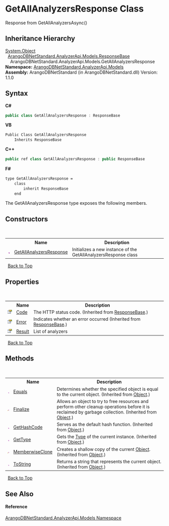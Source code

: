 # GetAllAnalyzersResponse Class
 

Response from GetAllAnalyzersAsync()


## Inheritance Hierarchy
<a href="https://docs.microsoft.com/dotnet/api/system.object" target="_blank" rel="noopener noreferrer">System.Object</a><br />&nbsp;&nbsp;<a href="e45c652b-f0b5-f96e-c1ea-5dc3d86e4d98">ArangoDBNetStandard.AnalyzerApi.Models.ResponseBase</a><br />&nbsp;&nbsp;&nbsp;&nbsp;ArangoDBNetStandard.AnalyzerApi.Models.GetAllAnalyzersResponse<br />
**Namespace:**&nbsp;<a href="a2e54104-4ead-c0d1-eaad-3d92d56c8fb7">ArangoDBNetStandard.AnalyzerApi.Models</a><br />**Assembly:**&nbsp;ArangoDBNetStandard (in ArangoDBNetStandard.dll) Version: 1.1.0

## Syntax

**C#**<br />
``` C#
public class GetAllAnalyzersResponse : ResponseBase
```

**VB**<br />
``` VB
Public Class GetAllAnalyzersResponse
	Inherits ResponseBase
```

**C++**<br />
``` C++
public ref class GetAllAnalyzersResponse : public ResponseBase
```

**F#**<br />
``` F#
type GetAllAnalyzersResponse =  
    class
        inherit ResponseBase
    end
```

The GetAllAnalyzersResponse type exposes the following members.


## Constructors
&nbsp;<table><tr><th></th><th>Name</th><th>Description</th></tr><tr><td>![Public method](media/pubmethod.gif "Public method")</td><td><a href="388bfc70-8bef-6a00-79d8-3958a2a71abf">GetAllAnalyzersResponse</a></td><td>
Initializes a new instance of the GetAllAnalyzersResponse class</td></tr></table>&nbsp;
<a href="#getallanalyzersresponse-class">Back to Top</a>

## Properties
&nbsp;<table><tr><th></th><th>Name</th><th>Description</th></tr><tr><td>![Public property](media/pubproperty.gif "Public property")</td><td><a href="265a24b3-d613-2a80-276c-85071cee375a">Code</a></td><td>
The HTTP status code.
 (Inherited from <a href="e45c652b-f0b5-f96e-c1ea-5dc3d86e4d98">ResponseBase</a>.)</td></tr><tr><td>![Public property](media/pubproperty.gif "Public property")</td><td><a href="c4c0c8e4-1f8e-aa76-0207-cd81ab6c407d">Error</a></td><td>
Indicates whether an error occurred
 (Inherited from <a href="e45c652b-f0b5-f96e-c1ea-5dc3d86e4d98">ResponseBase</a>.)</td></tr><tr><td>![Public property](media/pubproperty.gif "Public property")</td><td><a href="37c08be1-33b0-7d1a-2039-413332cc0e46">Result</a></td><td>
List of analyzers</td></tr></table>&nbsp;
<a href="#getallanalyzersresponse-class">Back to Top</a>

## Methods
&nbsp;<table><tr><th></th><th>Name</th><th>Description</th></tr><tr><td>![Public method](media/pubmethod.gif "Public method")</td><td><a href="https://docs.microsoft.com/dotnet/api/system.object.equals#system-object-equals(system-object)" target="_blank" rel="noopener noreferrer">Equals</a></td><td>
Determines whether the specified object is equal to the current object.
 (Inherited from <a href="https://docs.microsoft.com/dotnet/api/system.object" target="_blank" rel="noopener noreferrer">Object</a>.)</td></tr><tr><td>![Protected method](media/protmethod.gif "Protected method")</td><td><a href="https://docs.microsoft.com/dotnet/api/system.object.finalize#system-object-finalize" target="_blank" rel="noopener noreferrer">Finalize</a></td><td>
Allows an object to try to free resources and perform other cleanup operations before it is reclaimed by garbage collection.
 (Inherited from <a href="https://docs.microsoft.com/dotnet/api/system.object" target="_blank" rel="noopener noreferrer">Object</a>.)</td></tr><tr><td>![Public method](media/pubmethod.gif "Public method")</td><td><a href="https://docs.microsoft.com/dotnet/api/system.object.gethashcode#system-object-gethashcode" target="_blank" rel="noopener noreferrer">GetHashCode</a></td><td>
Serves as the default hash function.
 (Inherited from <a href="https://docs.microsoft.com/dotnet/api/system.object" target="_blank" rel="noopener noreferrer">Object</a>.)</td></tr><tr><td>![Public method](media/pubmethod.gif "Public method")</td><td><a href="https://docs.microsoft.com/dotnet/api/system.object.gettype#system-object-gettype" target="_blank" rel="noopener noreferrer">GetType</a></td><td>
Gets the <a href="https://docs.microsoft.com/dotnet/api/system.type" target="_blank" rel="noopener noreferrer">Type</a> of the current instance.
 (Inherited from <a href="https://docs.microsoft.com/dotnet/api/system.object" target="_blank" rel="noopener noreferrer">Object</a>.)</td></tr><tr><td>![Protected method](media/protmethod.gif "Protected method")</td><td><a href="https://docs.microsoft.com/dotnet/api/system.object.memberwiseclone#system-object-memberwiseclone" target="_blank" rel="noopener noreferrer">MemberwiseClone</a></td><td>
Creates a shallow copy of the current <a href="https://docs.microsoft.com/dotnet/api/system.object" target="_blank" rel="noopener noreferrer">Object</a>.
 (Inherited from <a href="https://docs.microsoft.com/dotnet/api/system.object" target="_blank" rel="noopener noreferrer">Object</a>.)</td></tr><tr><td>![Public method](media/pubmethod.gif "Public method")</td><td><a href="https://docs.microsoft.com/dotnet/api/system.object.tostring#system-object-tostring" target="_blank" rel="noopener noreferrer">ToString</a></td><td>
Returns a string that represents the current object.
 (Inherited from <a href="https://docs.microsoft.com/dotnet/api/system.object" target="_blank" rel="noopener noreferrer">Object</a>.)</td></tr></table>&nbsp;
<a href="#getallanalyzersresponse-class">Back to Top</a>

## See Also


#### Reference
<a href="a2e54104-4ead-c0d1-eaad-3d92d56c8fb7">ArangoDBNetStandard.AnalyzerApi.Models Namespace</a><br />